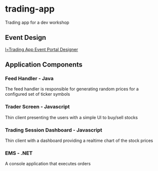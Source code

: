 # trading-app
Trading app for a dev workshop


## Event Design
[l=Trading App Event Portal Designer](https://console.solace.cloud/event-designer/domains/2mbq7gl8bw4v)

## Application Components

### Feed Handler - Java
The feed handler is responsible for generating random prices for a configured set of ticker symbols

### Trader Screen - Javascript
Thin client presenting the users with a simple UI to buy/sell stocks

### Trading Session Dashboard - Javascript
Thin client with a dashboard providing a realtime chart of the stock prices

### EMS - .NET
A console application that executes orders

